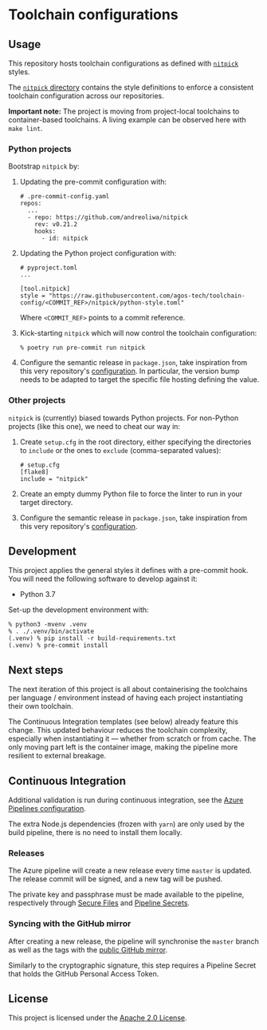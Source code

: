 # Toolchain configurations

## Usage

This repository hosts toolchain configurations as defined with
[`nitpick`](https://nitpick.readthedocs.io) styles.

The [`nitpick` directory](nitpick) contains the style definitions to enforce a
consistent toolchain configuration across our repositories.

**Important note:** The project is moving from project-local toolchains to
container-based toolchains. A living example can be observed here with
`make lint`.

### Python projects

Bootstrap `nitpick` by:

1. Updating the pre-commit configuration with:

   ```
   # .pre-commit-config.yaml
   repos:
     ...
     - repo: https://github.com/andreoliwa/nitpick
       rev: v0.21.2
       hooks:
         - id: nitpick
   ```

2. Updating the Python project configuration with:

   ```
   # pyproject.toml
   ...

   [tool.nitpick]
   style = "https://raw.githubusercontent.com/agos-tech/toolchain-config/<COMMIT_REF>/nitpick/python-style.toml"
   ```

   Where `<COMMIT_REF>` points to a commit reference.

3. Kick-starting `nitpick` which will now control the toolchain configuration:

   ```
   % poetry run pre-commit run nitpick
   ```

4. Configure the semantic release in `package.json`, take inspiration from this
   very repository's [configuration](package.json). In particular, the version
   bump needs to be adapted to target the specific file hosting defining the
   value.

### Other projects

`nitpick` is (currently) biased towards Python projects. For non-Python projects
(like this one), we need to cheat our way in:

1. Create `setup.cfg` in the root directory, either specifying the directories
   to `include` or the ones to `exclude` (comma-separated values):

   ```
   # setup.cfg
   [flake8]
   include = "nitpick"
   ```

2. Create an empty dummy Python file to force the linter to run in your target
   directory.

3. Configure the semantic release in `package.json`, take inspiration from this
   very repository's [configuration](package.json).

## Development

This project applies the general styles it defines with a pre-commit hook. You
will need the following software to develop against it:

- Python 3.7

Set-up the development environment with:

```
% python3 -mvenv .venv
% . ./.venv/bin/activate
(.venv) % pip install -r build-requirements.txt
(.venv) % pre-commit install
```

## Next steps

The next iteration of this project is all about containerising the toolchains
per language / environment instead of having each project instantiating their
own toolchain.

The Continuous Integration templates (see below) already feature this change.
This updated behaviour reduces the toolchain complexity, especially when
instantiating it — whether from scratch or from cache. The only moving part left
is the container image, making the pipeline more resilient to external breakage.

## Continuous Integration

Additional validation is run during continuous integration, see the
[Azure Pipelines configuration](azure-pipelines.yml).

The extra Node.js dependencies (frozen with `yarn`) are only used by the build
pipeline, there is no need to install them locally.

### Releases

The Azure pipeline will create a new release every time `master` is updated. The
release commit will be signed, and a new tag will be pushed.

The private key and passphrase must be made available to the pipeline,
respectively through
[Secure Files](https://docs.microsoft.com/en-us/azure/devops/pipelines/library/secure-files)
and
[Pipeline Secrets](https://docs.microsoft.com/en-us/azure/devops/pipelines/process/variables#secret-variables).

### Syncing with the GitHub mirror

After creating a new release, the pipeline will synchronise the `master` branch
as well as the tags with the
[public GitHub mirror](https://github.com/agos-tech/toolchain-config).

Similarly to the cryptographic signature, this step requires a Pipeline Secret
that holds the GitHub Personal Access Token.

## License

This project is licensed under the [Apache 2.0 License](LICENSE).
